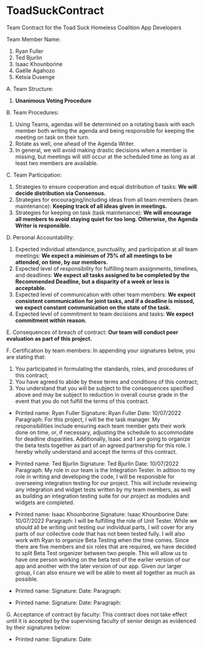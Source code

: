 # ToadSuckContract
Team Contract for the Toad Suck Homeless Coalition App Developers

Team Member Name:
1. Ryan Fuller
2. Ted Bjurlin
3. Isaac Khounborine
4. Gaëlle Agahozo
5. Ketsia Dusenge

  A.  Team Structure:
1. **Unanimous Voting Procedure**

  B.  Team Procedures:
1. Using Teams, agendas will be determined on a rotating basis with each member both writing the agenda and being responsible for keeping the meeting on task on their turn.
2. Rotate as well, one ahead of the Agenda Writer.
3. In general, we will avoid making drastic decisions when a member is missing, but meetings will still occur at the scheduled time as long as at least two members are available.

  C.  Team Participation:
1. Strategies to ensure cooperation and equal distribution of tasks: **We will decide distribution via Consensus.**
2. Strategies for encouraging/including ideas from all team members (team maintenance): **Keeping track of all ideas given in meetings.**
3. Strategies for keeping on task (task maintenance): **We will encourage all members to avoid staying quiet for too long. Otherwise, the Agenda Writer is responsible.**

  D.  Personal Accountability:
1. Expected individual attendance, punctuality, and participation at all team meetings: **We expect a minimum of 75% of all meetings to be attended, on time, by our members.**
2. Expected level of responsibility for fulfilling team assignments, timelines, and deadlines: **We expect all tasks assigned to be completed by the Recommended Deadline, but a disparity of a week or less is acceptable.**
3. Expected level of communication with other team members: **We expect consistent communication for joint tasks, and if a deadline is missed, we expect constant communication on the state of the task.**
4. Expected level of commitment to team decisions and tasks: **We expect commitment within reason.**

  E.  Consequences of breach of contract:
**Our team will conduct peer evaluation as part of this project.**

  F.  Certification by team members: In appending your signatures below, you are stating that:
1. You participated in formulating the standards, roles, and procedures of this contract;
2. You have agreed to abide by these terms and conditions of this contract;
3. You understand that you will be subject to the consequences specified above and may be subject to reduction in overall course grade in the event that you do not fulfill the terms of this contract.

- Printed name: Ryan Fuller
Signature: Ryan Fuller
Date: 10/07/2022
Paragraph: For this project, I will be the task manager. My responsibilities include ensuring each team member gets their work done on time, or, if necessary, adjusting the schedule to accommodate for deadline disparities. Additionally, Isaac and I are going to organize the beta tests together as part of an agreed partnership for this role. I hereby wholly understand and accept the terms of this contract.

- Printed name: Ted Bjurlin
Signature: Ted Bjurlin
Date: 10/07/2022
Paragraph: My role in our team is the Integration Tester. In adition to my role in writing and developing the code, I will be responisble for overseeing integration testing for our project. This will include reviewing any integration and widget tests written by my team members, as well as building an integration testing suite for our project as modules and widgets are completed.

- Printed name: Isaac Khounborine
Signature: Isaac Khounborine
Date: 10/07/2022
Paragraph: I will be fulfilling the role of Unit Tester. While we should all be writing unit testing our individual parts, I will cover for any parts of our collective code that has not been tested fully. I will also work with Ryan to organize Beta Testing when the time comes. Since there are five members and six roles that are required, we have decided to split Beta Test organizer between two people. This will allow us to have one person working on the beta test of the earlier version of our app and another with the later version of our app. Given our larger group, I can also ensure we will be able to meet all together as much as possible. 

- Printed name:
Signature:
Date:
Paragraph:

- Printed name:
Signature:
Date:
Paragraph:

G.  Acceptance of contract by faculty: This contract does not take effect until it is accepted by the supervising faculty of senior design as evidenced by their signatures below:

- Printed name:
Signature:
Date:
